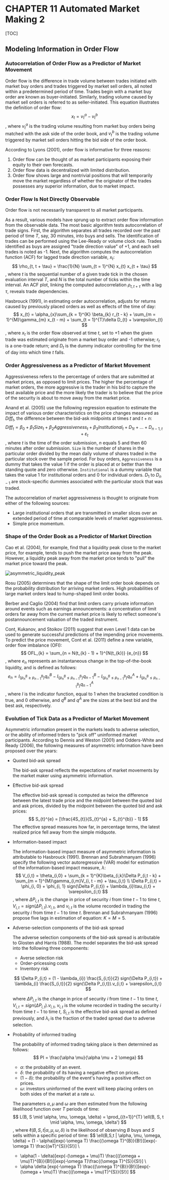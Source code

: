 # CHAPTER 11 Automated Market Making 2

[TOC]



## Modeling Information in Order Flow

### Autocorrelation of Order Flow as a Predictor of Market Movement

Order flow is the difference in trade volume between trades initiated with market buy orders and trades triggered by market sell orders, all noted within a predetermined period of time. Trades begin with a market buy order are known as buyer-initiated. Similarly, trading volume caused by market sell orders is referred to as seller-initiated. This equation illustrates the definition of order flow:
$$
x_{t} = v_{t}^{a} - v_{t}^{b}
$$
, where $v_{t}^{a}$ is the trading volume resulting from market buy orders being matched with the ask side of the order book, and $v_{t}^{b}$ is the trading volume triggered by market sell orders hitting the bid side of the order book.

According to Lyons (2001), order flow is informative for three reasons:

1. Order flow can be thought of as market participants exposing their equity to their own forecasts.
2. Order flow data is decentralized with limited distribution.
3. Order flow shows large and nontrivial positions that will temporarily move the market regardless of whether the originator of the trades possesses any superior information, due to market impact.

### Order Flow Is Not Directly Observable

Order flow is not necessarily transparent to all market participants.

As a result, various models have sprung up to extract order flow information from the observable data. The most basic algorithm tests autocorrelation of trade signs. First, the algorithm separates all trades recorded over the past period of time $T$, say, 30 minutes, into buys and sells. The identification of trades can be performed using the Lee-Ready or volume clock rule. Trades identified as buys are assigned "trade direction value" of +1, and each sell trades is noted as -1. Next, the algorithm computes the autocorrelation function (ACF) for lagged trade direction variable, $x_{t}$:
$$
\rho_{t, t + \tau} = \frac{1}{N} \sum_{t = 1}^{N} x_{t} x_{t + \tau}
$$
, where $t$ is the sequential number of a given trade tick in the chosen evaluation interval $T$, and $N$ is the total number of ticks within the time interval. An ACF plot, linking the computed autocorrelation $\rho_{t, t + \tau}$ with a lag $\tau$, reveals trade dependencies.

Hasbrouck (1991), in estimating order autocorrelation, adjusts for returns caused by previously placed orders as well as effects of the time of day:
$$
x_{t} = \alpha_{x}\sum_{k = 1}^{K} \beta_{k} r_{t - k} + \sum_{m = 1}^{M}\gamma_{m} x_{t - m} + \sum_{t = 1}^{T}\delta D_{t} + \varepsilon_{t}
$$
, where $x_t$ is the order flow observed at time $t$, set to +1 when the given trade was estimated originate from a market buy order and -1 otherwise; $r_{t}$ is a one-trade return; and $D_{t}$ is the dummy indicator controlling for the time of day into which time $t$ falls.

### Order Aggressiveness as a Predictor of Market Movement

Aggressiveness refers to the percentage of orders that are submitted at market prices, as opposed to limit prices. The higher the percentage of market orders, the more aggressive is the trader in his bid to capture the best available price and the more likely the trader is to believe that the price of the security is about to move away from the market price.

Anand et al. (2005) use the following regression equation to estimate the impact of various order characteristics on the price changes measured as $Diff_{t}$, the difference between the bid-ask midpoints at times $t$ and $t + n$:
$$
Diff_{t} = \beta_{0} + \beta_{1} Size_{t} + \beta_{2} Aggressiveness_{t} + \beta_{3} Institutional_{t} + D_{1t} + ... + D_{n - 1, t} + \varepsilon_{t}
$$
, where $t$ is the time of the order submission, $n$ equals 5 and then 60 minutes after order submission. `Size` is the number of shares in the particular order divided by the mean daily volume of shares traded in the particular stock over the sample period. For buy orders, `Aggressiveness` is a dummy that takes the value 1 if the order is placed at or better than the standing quote and zero otherwise. `Institutional` is a dummy variable that takes the value 1 for institutional orders and 0 for individual orders. $D_{1}$ to $D_{n - 1}$ are stock-specific dummies associated with the particular stock that was traded.

The autocorrelation of market aggressiveness is thought to originate from either of the following sources:

- Large institutional orders that are transmitted in smaller slices over an extended period of time at comparable levels of market aggressiveness.
- Simple price momentum.

### Shape of the Order Book as a Predictor of Market Direction

Cao et al. (2004), for example, find that a liquidity peak close to the market price, for example, tends to push the market price away from the peak. However, a liquidity peak away from the market price tends to "pull" the market price toward the peak.

![asymmetric_liquidity_peak](res/asymmetric_liquidity_peak.png)

Rosu (2005) determines that the shape of the limit order book depends on the probability distribution for arriving market orders. High probabilities of large market orders lead to hump-shaped limit order books.

Berber and Caglio (2004) find that limit orders carry private information around events such as earnings announcements: a concentration of limit orders far away from the current market price is likely to reflect someone's postannouncement valuation of the traded instrument.

Cont, Kukanov, and Stoikov (2011) suggest that even Level 1 data can be used to generate successful predictions of the impending price movements. To predict the price movement, Cont et al. (2011) define a new variable, order flow imbalance (OFI):
$$
OFL_{k} = \sum_{n = N(t_{k} - 1) + 1}^{N(t_{k})} {e_{n}}
$$
, where $e_{n}$ represents an instantaneous change in the top-of-the-book liquidity, and is defined as follows:
$$
e_{n} = I_{\{p_{n}^{B} \geq p_{n - 1}^{B}\}}q_{n}^{B} - I_{\{p_{n}^{B} \leq p_{n - 1}^{B}\}}q_{n - 1}^{B} - I_{\{p_{n}^{B} \leq p_{n - 1}^{B}\}}q_{n}^{A} + I_{\{p_{n}^{B} \leq p_{n - 1}^{B}\}}q_{n - 1}^{A}
$$
, where $I$ is the indicator function, equal to 1 when the bracketed condition is true, and 0 otherwise, and $q^{B}$ and $q^{A}$ are the sizes at the best bid and the best ask, respectively.

### Evolution of Tick Data as a Predictor of Market Movement

Asymmetric information present in the markets leads to adverse selection, or the ability of informed trders to "pick off" uninformed market participants. According to Dennis and Weston (2001) and Odders-White and Ready (2006), the following measures of asymmetric information have been proposed over the years:

- Quoted bid-ask spread

  The bid-ask spread reflects the expectations of market movements by the market maker using asymmetric information.

- Effective bid-ask spread

  The effective bid-ask spread is computed as twice the difference between the latest trade price and the midpoint between the quoted bid and ask prices, divided by the midpoint between the quoted bid and ask prices:
  $$
  S_{t}^{e} = [\frac{4S_{t}}{S_{t}^{a} + S_{t}^{b}} - 1]
  $$
  The effective spread measures how far, in percentage terms, the latest realized price fell away from the simple midquote.

- Information-based impact

  The information-based impact measure of asymmetric information is attributable to Hasbrouck (1991). Brennan and Subrahmanyam (1996) specify the following vector autoregressive (VAR) model for estimation of the information-based impact measure, $\lambda$:
  $$
  V_{i,t} = \theta_{i,0} + \sum_{k = 1}^{K}\beta_{i,k}\Delta P_{i,t - k} + \sum_{m = 1}^{M}\gamma_{i,m}V_{i, t - m} + \tau_{i,t} \\
  \Delta P_{i,t} = \phi_{i, 0} + \phi_{i, 1} sign(\Delta P_{i,t}) + \lambda_{i}\tau_{i,t} + \varepsilon_{i,t}
  $$
  , where $\Delta P_{i,t}$ is the change in price of security $i$ from time $t - 1$ to time $t$, $V_{i,t} = sign(\Delta P_{i,t}).v_{i,t}$, and $v_{i,t}$ is the volume recorded in trading the security $i$ from time $t - 1$ to time $t$. Brennan and Subrahmanyam (1996) propose five lags in estimation of equation: $K = M = 5$.

- Adverse-selection components of the bid-ask spread

  The adverse selection components of the bid-ask spread is atributable to Glosten ahd Harris (1988). The model separates the bid-ask spread into the following three components:

  - Averse selection risk
  - Order-pricessing costs
  - Inventory risk

  $$
  \Delta P_{i,t} = (1 - \lambda_{i}) \frac{S_{i,t}}{2} sign(\Delta P_{i,t}) + \lambda_{i} \frac{S_{i,t}}{2} sign(\Delta P_{i,t}).v_{i,t} + \varepsilon_{i,t}
  $$

  where $\Delta P_{i,t}$ is the change in price of security $i$ from time $t - 1$ to time $t$, $V_{i,t} = sign(\Delta P_{i,t}).v_{i,t}$, $v_{i,t}$ is the volume recorded in trading the security $i$ from time $t - 1$ to time $t$, $S_{i,t}$ is the effective bid-ask spread as defined previously, and $\lambda_{i}$ is the fraction of the traded spread due to adverse selection.

- Probability of informed trading

  The probability of informed trading taking place is then determined as follows:
  $$
  PI = \frac{\alpha \mu}{\alpha \mu + 2 \omega}
  $$

  - $\alpha$: the probability of an event.
  - $\delta$: the probability of its having a negative effect on prices.
  - $(1 - \delta)$: the probability of the event's having a positive effect on prices.
  - $\omega$: investors uninformed of the event will keep placing orders on both sides of the market at a rate $\omega$.

  The parameters $\alpha, \mu$ and $\omega$ are then estimated from the following likelihood function over $T$ periods of time:
  $$
  L(B, S \mid \alpha, \mu, \omega, \delta) = \prod_{{t=1}}^{T} \ell(B, S, t \mid \alpha, \mu, \omega, \delta')
  $$
  , where $\ell(B, S, t | \alpha, \mu, \omega, \delta)$ is the likelihood of observing $B$ buys and $S$ sells within a specific period of time:
  $$
  \ell(B,S,t | \alpha, \mu, \omega, \delta) = (1 - \alpha)[exp(-\omega T) \frac{(\omega T)^{B}}{B!}][exp(-\omega T) \frac{(wT)^{S}}{S!}] \\
  + \alpha(1 - \delta)[exp(-(\omega + \mu)T) \frac{((\omega + \mu)T)^{B}}{B!}][exp(-\omega T)\frac{(\omega T)^{S}}{S!}] \\
  + \alpha \delta [exp(-\omega T) \frac{(\omega T)^{B}}{B!}][exp(-(\omega + \mu)T) \frac{((\omega + \mu)T)^{S}}{S!}]
  $$
  

